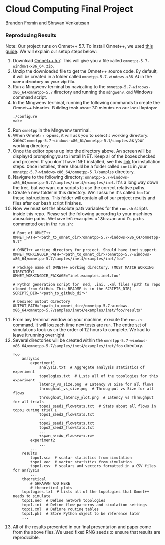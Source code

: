 # Cloud Computing Final Project
Brandon Fremin and Shravan Venkatesan

### Reproducing Results

Note: Our project runs on Omnet++ 5.7. To install Omnet++, we used [this guide](https://doc.omnetpp.org/omnetpp/InstallGuide.pdf). We will explain our setup steps below:

1) Download [Omnet++ 5.7](https://omnetpp.org/download/old). This will give you a file called `omnetpp-5.7-windows-x86_64.zip`.
2) Unzip the downloaded file to get the Omnet++ source code. By default, it will be created in a folder called `omnetpp-5.7-windows-x86_64` in the same directory as your zip file.
3) Run a Mingwenv terminal by navigating to the `omnetpp-5.7-windows-x86_64/omnetpp-5.7` directory and running the `mingwenv.cmd` Windows command script. 
4) In the Mingwenv terminal, running the following commands to create the Omnet++ binaries. Building took about 30 minutes on our local laptops:
    ```
    ./configure
    make
    ```
5) Run `omnetpp` in the Mingwenv terminal.
6) When Omnet++ opens, it will ask you to select a working directory. Select `omnetpp-5.7-windows-x86_64/omnetpp-5.7/samples` as your working directory. 
7) Once the editor opens up into the directory above. An screen will be displayed prompting you to install INET. Keep all of the boxes checked and proceed. If you don't have INET installed, see this [link](https://inet.omnetpp.org/Installation.html) for installation steps. Once installed, there should be a folder called `inet4` in your `omnetpp-5.7-windows-x86_64/omnetpp-5.7/samples` directory.
8) Navigate to the following directory: `omnetpp-5.7-windows-x86_64/omnetpp-5.7/samples/inet4/examples/inet`. It's a long way down the tree, but we want our scripts to use the correct relative paths.
9) Create a new folder in this directory. We'll assume it's called `foo` for these instructions. This folder will contain all of our project results and files after our bash script finishes.
10) Now we must set the absolute path variables for the `run.sh` scripts inside this repo. Please set the following according to your machines abosolute paths. We have left examples of Shravan and I's paths commented out in the `run.sh`:
    ```
    # Root of OMNET++
    OMNET_PATH="<path_to_omnet_dir>/omnetpp-5.7-windows-x86_64/omnetpp-5.7"

    # OMNET++ working directory for project. Should have inet support. 
    OMNET_WORKINGDIR_PATH="<path_to_omnet_dir>/omnetpp-5.7-windows-x86_64/omnetpp-5.7/samples/inet4/examples/inet/foo"

    # Package name of OMNET++ working directory. (MUST MATCH WORKING DIRECTORY)
    OMNET_WORKINGDIR_PACKAGE="inet.examples.inet.foo"

    # Python generation script for .ned, .ini, .xml files (path to repo cloned from GitHub. This README is in the SCRIPTS_DIR)
    SCRIPTS_DIR="<path_to_github_dir>"

    # Desired output directory
    OUTPUT_PATH="<path_to_omnet_dir>/omnetpp-5.7-windows-x86_64/omnetpp-5.7/samples/inet4/examples/inet/foo/results"
    ```
11) From any terminal window on your machine, execute the `run.sh` command. It will log each time new tests are run. The entire set of simulations took us on the order of 12 hours to complete. We had to leave it running overnight
12) Several directories will be created within the `omnetpp-5.7-windows-x86_64/omnetpp-5.7/samples/inet4/examples/inet/foo` directory. 
    ```
    foo
        analysis
            experiment1
                analysis.txt  # Aggregate analysis statistics of experiment
                topologies.txt  # Lists all of the topologies for this experiment
                latency_vs_size.png  # Latency vs Size for all flows
                throughput_vs_size.png  # Throughput vs Size for all flows
                throughput_latency_plot.png  # Latency vs Throughput for all trials
                topo1_seed1_flowstats.txt  # Stats about all flows in topo1 during trial 1
                topo1_seed2_flowstats.txt
                ...
                topo2_seed1_flowstats.txt
                topo2_seed2_flowstats.txt
                ...
                topoM_seedN_flowstats.txt
            experiment2
                ...
            ...
        results
            topo1.sca  # scalar statistics from simulation
            topo1.vec  # vector statistics from simulation
            topo1.csv  # scalars and vectors formatted in a CSV files for analysis
            ...
        theoretical
            # SHRAVAN ADD HERE
            # theoretical plots
        topologies.txt  # Lists all of the topologies that Omnet++ needs to simulate
        topo1.ned  # Define network topologies
        topo1.ini  # Define flow patterns and simulation settings
        topo1.xml  # Definre routing tables
        topo1.pkl  # Store Python object to be reference later
        ...
    ```
13) All of the results presented in our final presentation and paper come from the above files. We used fixed RNG seeds to ensure that results are reproducible.
